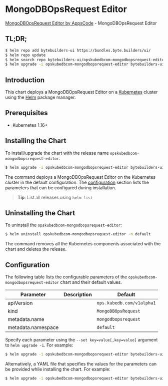 # MongoDBOpsRequest Editor

[MongoDBOpsRequest Editor by AppsCode](https://byte.builders) - MongoDBOpsRequest Editor

## TL;DR;

```bash
$ helm repo add bytebuilders-ui https://bundles.byte.builders/ui/
$ helm repo update
$ helm search repo bytebuilders-ui/opskubedbcom-mongodbopsrequest-editor --version=v0.4.4
$ helm upgrade -i opskubedbcom-mongodbopsrequest-editor bytebuilders-ui/opskubedbcom-mongodbopsrequest-editor -n default --create-namespace --version=v0.4.4
```

## Introduction

This chart deploys a MongoDBOpsRequest Editor on a [Kubernetes](http://kubernetes.io) cluster using the [Helm](https://helm.sh) package manager.

## Prerequisites

- Kubernetes 1.16+

## Installing the Chart

To install/upgrade the chart with the release name `opskubedbcom-mongodbopsrequest-editor`:

```bash
$ helm upgrade -i opskubedbcom-mongodbopsrequest-editor bytebuilders-ui/opskubedbcom-mongodbopsrequest-editor -n default --create-namespace --version=v0.4.4
```

The command deploys a MongoDBOpsRequest Editor on the Kubernetes cluster in the default configuration. The [configuration](#configuration) section lists the parameters that can be configured during installation.

> **Tip**: List all releases using `helm list`

## Uninstalling the Chart

To uninstall the `opskubedbcom-mongodbopsrequest-editor`:

```bash
$ helm uninstall opskubedbcom-mongodbopsrequest-editor -n default
```

The command removes all the Kubernetes components associated with the chart and deletes the release.

## Configuration

The following table lists the configurable parameters of the `opskubedbcom-mongodbopsrequest-editor` chart and their default values.

|     Parameter      | Description |               Default                |
|--------------------|-------------|--------------------------------------|
| apiVersion         |             | <code>ops.kubedb.com/v1alpha1</code> |
| kind               |             | <code>MongoDBOpsRequest</code>       |
| metadata.name      |             | <code>mongodbopsrequest</code>       |
| metadata.namespace |             | <code>default</code>                 |


Specify each parameter using the `--set key=value[,key=value]` argument to `helm upgrade -i`. For example:

```bash
$ helm upgrade -i opskubedbcom-mongodbopsrequest-editor bytebuilders-ui/opskubedbcom-mongodbopsrequest-editor -n default --create-namespace --version=v0.4.4 --set apiVersion=ops.kubedb.com/v1alpha1
```

Alternatively, a YAML file that specifies the values for the parameters can be provided while
installing the chart. For example:

```bash
$ helm upgrade -i opskubedbcom-mongodbopsrequest-editor bytebuilders-ui/opskubedbcom-mongodbopsrequest-editor -n default --create-namespace --version=v0.4.4 --values values.yaml
```
